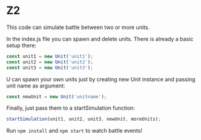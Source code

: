 # Z2

This code can simulate battle between two or more units.

In the index.js file you can spawn and delete units. There is already a basic setup there:

```javascript
const unit1 = new Unit('unit1');
const unit2 = new Unit('unit2');
const unit3 = new Unit('unit3');
```
U can spawn your own units just by creating new Unit instance and passing unit name as argument:

```javascript
const newUnit = new Unit('unitname');
```
Finally, just pass them to a startSimulation function:

```javascript
startSimulation(unit1, unit2, unit3, newUnit, moreUnits);
```
Run ```npm install``` and ```npm start``` to watch battle events!

